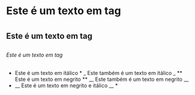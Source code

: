 # Este é um texto em tag <h1>
## Este é um texto em tag <h2>
###### Este é um texto em tag <h6>
* Este é um texto em itálico *
_ Este também é um texto em itálico _
** Este é um texto em negrito **
__ Este também é um texto em negrito __
* __ Este é um texto em negrito e itálico __ *
